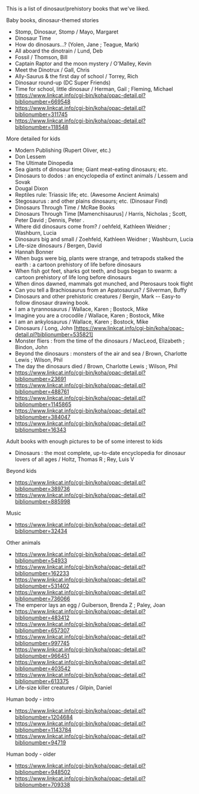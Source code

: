 This is a list of dinosaur/prehistory books that we've liked.

Baby books, dinosaur-themed stories

* Stomp, Dinosaur, Stomp / Mayo, Margaret
* Dinosaur Time
* How do dinosaurs...? (Yolen, Jane ; Teague, Mark)
* All aboard the dinotrain / Lund, Deb
* Fossil / Thomson, Bill
* Captain Raptor and the moon mystery / O'Malley, Kevin
* Meet the Dinotrux / Gall, Chris
* Ally-Saurus & the first day of school / Torrey, Rich
* Dinosaur round-up (DC Super Friends)
* Time for school, little dinosaur / Herman, Gail ; Fleming, Michael
* https://www.linkcat.info/cgi-bin/koha/opac-detail.pl?biblionumber=669548
* https://www.linkcat.info/cgi-bin/koha/opac-detail.pl?biblionumber=311745
* https://www.linkcat.info/cgi-bin/koha/opac-detail.pl?biblionumber=118548

More detailed for kids

* Modern Publishing (Rupert Oliver, etc.)
* Don Lessem
 * The Ultimate Dinopedia
 * Sea giants of dinosaur time; Giant meat-eating dinosaurs; etc.
 * Dinosaurs to dodos : an encyclopedia of extinct animals / Lessem and Sovak
* Dougal Dixon
 * Reptiles rule: Triassic life; etc. (Awesome Ancient Animals)
 * Stegosaurus : and other plains dinosaurs; etc. (Dinosaur Find)
* Dinosaurs Through Time / McRae Books
* Dinosaurs Through Time [Mamenchisaurus] / Harris, Nicholas ; Scott, Peter David ; Dennis, Peter .
* Where did dinosaurs come from? / oehfeld, Kathleen Weidner ; Washburn, Lucia
* Dinosaurs big and small / Zoehfeld, Kathleen Weidner ; Washburn, Lucia
* Life-size dinosaurs / Bergen, David
* Hannah Bonner
 * When bugs were big, plants were strange, and tetrapods stalked the earth : a cartoon prehistory of life before dinosaurs
 * When fish got feet, sharks got teeth, and bugs began to swarm: a cartoon prehistory of life long before dinosaurs
 * When dinos dawned, mammals got munched, and Pterosaurs took flight
* Can you tell a Brachiosaurus from an Apatosaurus? / Silverman, Buffy
* Dinosaurs and other prehistoric creatures / Bergin, Mark -- Easy-to follow dinosaur drawing book.
* I am a tyrannosaurus / Wallace, Karen ; Bostock, Mike
* Imagine you are a crocodile / Wallace, Karen ; Bostock, Mike
* I am an ankylosaurus / Wallace, Karen ; Bostock, Mike
* Dinosaurs / Long, John [https://www.linkcat.info/cgi-bin/koha/opac-detail.pl?biblionumber=535821]
* Monster fliers : from the time of the dinosaurs / MacLeod, Elizabeth ; Bindon, John
* Beyond the dinosaurs : monsters of the air and sea / Brown, Charlotte Lewis ; Wilson, Phil
* The day the dinosaurs died / Brown, Charlotte Lewis ; Wilson, Phil
* https://www.linkcat.info/cgi-bin/koha/opac-detail.pl?biblionumber=23691
* https://www.linkcat.info/cgi-bin/koha/opac-detail.pl?biblionumber=488761
* https://www.linkcat.info/cgi-bin/koha/opac-detail.pl?biblionumber=1145865
* https://www.linkcat.info/cgi-bin/koha/opac-detail.pl?biblionumber=384047
* https://www.linkcat.info/cgi-bin/koha/opac-detail.pl?biblionumber=16343

Adult books with enough pictures to be of some interest to kids

* Dinosaurs : the most complete, up-to-date encyclopedia for dinosaur lovers of all ages / Holtz, Thomas R ; Rey, Luis V

Beyond kids

* https://www.linkcat.info/cgi-bin/koha/opac-detail.pl?biblionumber=389736
* https://www.linkcat.info/cgi-bin/koha/opac-detail.pl?biblionumber=885998

Music

* https://www.linkcat.info/cgi-bin/koha/opac-detail.pl?biblionumber=32434

Other animals

* https://www.linkcat.info/cgi-bin/koha/opac-detail.pl?biblionumber=54933
* https://www.linkcat.info/cgi-bin/koha/opac-detail.pl?biblionumber=162233
* https://www.linkcat.info/cgi-bin/koha/opac-detail.pl?biblionumber=531402
* https://www.linkcat.info/cgi-bin/koha/opac-detail.pl?biblionumber=736066
* The emperor lays an egg / Guiberson, Brenda Z ; Paley, Joan
* https://www.linkcat.info/cgi-bin/koha/opac-detail.pl?biblionumber=483412
* https://www.linkcat.info/cgi-bin/koha/opac-detail.pl?biblionumber=657307
* https://www.linkcat.info/cgi-bin/koha/opac-detail.pl?biblionumber=997745
* https://www.linkcat.info/cgi-bin/koha/opac-detail.pl?biblionumber=966451
* https://www.linkcat.info/cgi-bin/koha/opac-detail.pl?biblionumber=403542
* https://www.linkcat.info/cgi-bin/koha/opac-detail.pl?biblionumber=613375
* Life-size killer creatures / Gilpin, Daniel

Human body - intro

* https://www.linkcat.info/cgi-bin/koha/opac-detail.pl?biblionumber=1204684
* https://www.linkcat.info/cgi-bin/koha/opac-detail.pl?biblionumber=1143784
* https://www.linkcat.info/cgi-bin/koha/opac-detail.pl?biblionumber=94719

Human body - older

* https://www.linkcat.info/cgi-bin/koha/opac-detail.pl?biblionumber=948502
* https://www.linkcat.info/cgi-bin/koha/opac-detail.pl?biblionumber=709338

